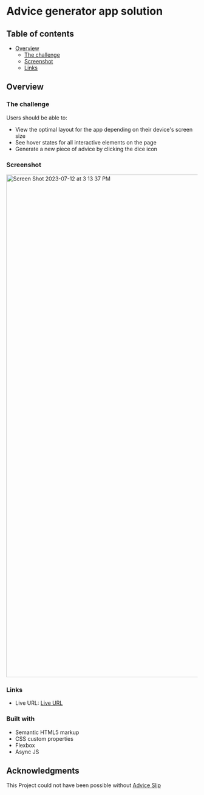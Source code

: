 # Advice generator app solution

## Table of contents

- [Overview](#overview)
  - [The challenge](#the-challenge)
  - [Screenshot](#screenshot)
  - [Links](#links)

## Overview

### The challenge

Users should be able to:

- View the optimal layout for the app depending on their device's screen size
- See hover states for all interactive elements on the page
- Generate a new piece of advice by clicking the dice icon

### Screenshot
<img width="1319" alt="Screen Shot 2023-07-12 at 3 13 37 PM" src="https://github.com/Arkitecth/advice-generator/assets/65973967/a3b6b664-1a55-431b-bbd1-e0a240c02d6d">

### Links

- Live URL: [Live URL](https://arkitecth.github.io/advice-generator/)

### Built with

- Semantic HTML5 markup
- CSS custom properties
- Flexbox
- Async JS

## Acknowledgments
This Project could not have been possible without [Advice Slip]("https://api.adviceslip.com/")



